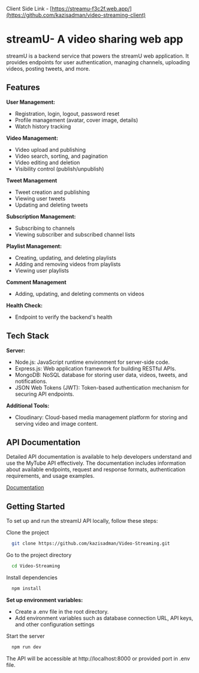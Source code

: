 Client Side Link - [https://streamu-f3c2f.web.app/](https://github.com/kazisadman/video-streaming-client)

# streamU- A video sharing web app

streamU  is a backend service that powers the streamU web application. It provides endpoints for user authentication, managing channels, uploading videos, posting tweets, and more.


## Features

**User Management:**
- Registration, login, logout, password reset
- Profile management (avatar, cover image, details)
- Watch history tracking

**Video Management:**
- Video upload and publishing
- Video search, sorting, and pagination
- Video editing and deletion
- Visibility control (publish/unpublish)

**Tweet Management**
- Tweet creation and publishing
- Viewing user tweets
- Updating and deleting tweets

**Subscription Management:**
- Subscribing to channels
- Viewing subscriber and subscribed channel lists

**Playlist Management:**
- Creating, updating, and deleting playlists
- Adding and removing videos from playlists
- Viewing user playlists

**Comment Management**
- Adding, updating, and deleting comments on videos

**Health Check:**
- Endpoint to verify the backend's health





## Tech Stack


**Server:** 
- Node.js: JavaScript runtime environment for server-side code.
- Express.js: Web application framework for building RESTful APIs.
- MongoDB: NoSQL database for storing user data, videos, tweets, and notifications.
- JSON Web Tokens (JWT): Token-based authentication mechanism for securing API endpoints.

**Additional Tools:**
- Cloudinary: Cloud-based media management platform for storing and serving video and image content.


## API Documentation

Detailed API documentation is available to help developers understand and use the MyTube API effectively. The documentation includes information about available endpoints, request and response formats, authentication requirements, and usage examples.

[Documentation](https://documenter.getpostman.com/view/17553568/2sA3BkctMN)


## Getting Started
To set up and run the streamU API locally, follow these steps:

Clone the project

```bash
  git clone https://github.com/kazisadman/Video-Streaming.git
```

Go to the project directory

```bash
  cd Video-Streaming
```

Install dependencies

```bash
  npm install
```
**Set up environment variables:**
- Create a .env file in the root directory.
- Add environment variables such as database connection URL, API keys, and other configuration settings


Start the server

```bash
  npm run dev
```
The API will be accessible at http://localhost:8000 or provided port in .env file.

